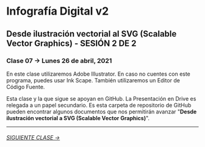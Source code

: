 # Infografía Digital v2

## Desde ilustración vectorial al SVG (Scalable Vector Graphics) - SESIÓN 2 DE 2

### Clase 07 → Lunes 26 de abril, 2021

En este clase utilizaremos Adobe Illustrator. En caso no cuentes con este programa, puedes usar Ink Scape. También utilizaremos un Editor de Código Fuente.

Esta clase y la que sigue se apoyan en GitHub. La Presentación en Drive es relegada a un papel secundario. Es esta carpeta de repositorio de GitHub pueden encontrar algunos documentos que nos permitirán avanzar "**Desde ilustración vectorial a SVG (Scalable Vector Graphics)**". 


- - - - - - - -

###### [SIGUIENTE CLASE →](https://github.com/profesorfaco/dno075-2021/tree/main/clase-08)

